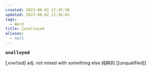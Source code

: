 ```yaml
---
created: 2023-08-02 22:35:58
updated: 2023-08-02 22:36:03
tags:
  - Word
title: 📖unalloyed
aliases:
  - null
---
```


<pre><strong>unalloyed</strong></pre>
[ˌʌnəˈlɔɪd]
adj. not mixed with something else 纯粹的
[[unqualified]]

